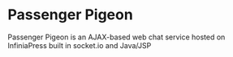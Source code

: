 # Passenger Pigeon
Passenger Pigeon is an AJAX-based web chat service hosted on InfiniaPress built in socket.io and Java/JSP
